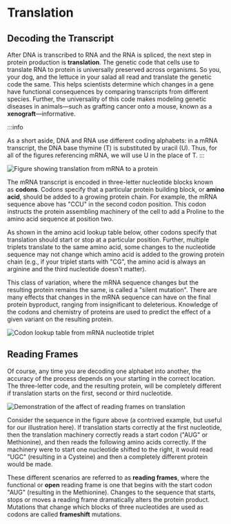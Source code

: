 # Translation

## Decoding the Transcript

After DNA is transcribed to RNA and the RNA is spliced, the next step in protein
production is **translation**. The genetic code that cells use to translate RNA to protein
is universally preserved across organisms. So you, your dog, and the lettuce in your
salad all read and translate the genetic code the same. This helps scientists determine
which changes in a gene have functional consequences by comparing transcripts from
different species. Further, the universality of this code makes modeling genetic
diseases in animals—such as grafting cancer onto a mouse, known as a 
**xenograft**—informative.

:::info

As a short aside, DNA and RNA use different coding alphabets: in a mRNA
transcript, the DNA base thymine (T) is substituted by uracil (U). Thus, for all of the
figures referencing mRNA, we will use U in the place of T.
:::

![Figure showing translation from mRNA to a protein](../images/1.4-mRNA-to-Protein.jpg)

The mRNA transcript is encoded in three-letter nucleotide blocks known as **codons**.
Codons specify that a particular protein building block, or **amino acid**, should be
added to a growing protein chain. For example, the mRNA sequence above has "CCU" in the
second codon position. This codon instructs the protein assembling machinery of the cell
to add a Proline to the amino acid sequence at position two. 

As shown in the amino acid lookup table below, other codons specify that translation
should start or stop at a particular position. Further, multiple triplets translate to
the same amino acid, some changes to the nucleotide sequence may not change which amino
acid is added to the growing protein chain (e.g., if your triplet starts with "CG", the
amino acid is always an arginine and the third nucleotide doesn't matter).

This class of variation, where the mRNA sequence changes but the resulting protein
remains the same, is called a "silent mutation". There are many effects that changes in
the mRNA sequence can have on the final protein byproduct, ranging from insignificant to
deleterious. Knowledge of the codons and chemistry of proteins are used to predict
the effect of a given variant on the resulting protein.

![Codon lookup table from mRNA nucleotide triplet](../images/1.5-codon-lookup-table.jpg)

## Reading Frames

Of course, any time you are decoding one alphabet into another, the accuracy of the
process depends on your starting in the correct location. The three-letter code, and
the resulting protein, will be completely different if translation starts on the first,
second or third nucleotide. 

![Demonstration of the affect of reading frames on translation](../images/1.6-reading-frames.jpg)

Consider the sequence in the figure above (a contrived example, but useful for our
illustration here). If translation starts correctly at the first nucleotide, then the
translation machinery correctly reads a start codon ("AUG" or Methionine), and then reads the
following amino acids correctly. If the machinery were to start one nucleotide shifted
to the right, it would read "UGC" (resulting in a Cysteine) and then a completely
different protein would be made.

These different scenarios are referred to as **reading frames**, where the functional
or **open** reading frame is one that begins with the start codon "AUG" (resulting in
the Methionine). Changes to the sequence that starts, stops or moves a reading frame
dramatically alters the protein product. Mutations that change which
blocks of three nucleotides are used as codons are called **frameshift** mutations.
